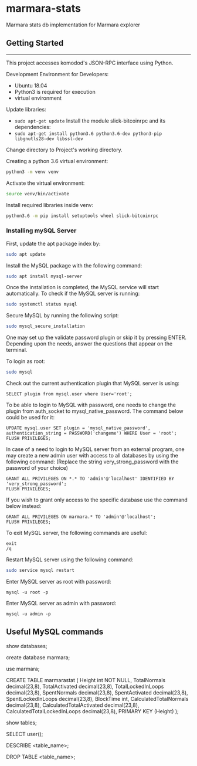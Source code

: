 # marmara-stats
Marmara stats db implementation for Marmara explorer

## Getting Started
-------------------------
This project accesses komodod's JSON-RPC interface using Python.


Development Environment for Developers:
- Ubuntu 18.04
- Python3 is required for execution
- virtual environment

Update libraries:

* `sudo apt-get update`
Install the module slick-bitcoinrpc and its dependencies:
* `sudo apt-get install python3.6 python3.6-dev python3-pip libgnutls28-dev libssl-dev`

Change directory to Project's working directory.

Creating a python 3.6 virtual environment:
```sh
python3 -m venv venv
```
Activate the virtual environment:
```sh
source venv/bin/activate
```
Install required libraries inside venv:
```sh
python3.6 -m pip install setuptools wheel slick-bitcoinrpc
```


### Installing mySQL Server 
First, update the apt package index by:
```sh
sudo apt update
```
Install the MySQL package with the following command:
```sh
sudo apt install mysql-server
```
Once the installation is completed, the MySQL service will start automatically. To check if the MySQL server is running:
```sh
sudo systemctl status mysql
```
Secure MySQL by running the following script:
```sh
sudo mysql_secure_installation
```
One may set up the validate password plugin or skip it by pressing ENTER.
Depending upon the needs, answer the questions that appear on the terminal.

To login as root:
```sh
sudo mysql
```
Check out the current authentication plugin that MySQL server is using:
```
SELECT plugin from mysql.user where User='root';
```
To be able to login to MySQL with password, one needs to change the plugin from auth_socket to mysql_native_password. The command below could be used for it:
```
UPDATE mysql.user SET plugin = 'mysql_native_password', authentication_string = PASSWORD('changeme') WHERE User = 'root';
FLUSH PRIVILEGES;
```

In case of a need to login to MySQL server from an external program, one may create a new admin user with access to all databases by using the following command: (Replace the string very_strong_password with the password of your choice)
```
GRANT ALL PRIVILEGES ON *.* TO 'admin'@'localhost' IDENTIFIED BY 'very_strong_password';
FLUSH PRIVILEGES;
```
If you wish to grant only access to the specific database use the command below instead:
```
GRANT ALL PRIVILEGES ON marmara.* TO 'admin'@'localhost';
FLUSH PRIVILEGES;
```
To exit MySQL server, the following commands are useful:
```
exit
/q
```
Restart MySQL server using the following command:
```sh
sudo service mysql restart
```

Enter MySQL server as root with password:
```
mysql -u root -p
```
Enter MySQL server as admin with password:
```
mysql -u admin -p
```

## Useful MySQL commands 
show databases;

create database marmara;

use marmara;

CREATE TABLE marmarastat (
    Height int NOT NULL,
    TotalNormals decimal(23,8),
    TotalActivated decimal(23,8),
    TotalLockedInLoops decimal(23,8),
    SpentNormals decimal(23,8),
    SpentActivated decimal(23,8),
    SpentLockedInLoops decimal(23,8),
    BlockTime int,
    CalculatedTotalNormals decimal(23,8),
    CalculatedTotalActivated decimal(23,8),
    CalculatedTotalLockedInLoops decimal(23,8),
    PRIMARY KEY (Height)
);

show tables;

SELECT user();

DESCRIBE <table_name>;

DROP TABLE <table_name>;
